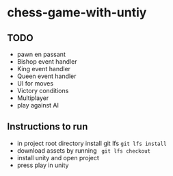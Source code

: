 # chess-game-with-untiy

## TODO
- pawn en passant
- Bishop event handler
- King event handler
- Queen event handler
- UI for moves
- Victory conditions
- Multiplayer
- play against AI

## Instructions to run
- in project root directory install git lfs ```git lfs install```
- download assets by running ``` git lfs checkout```
- install unity and open project
- press play in unity
